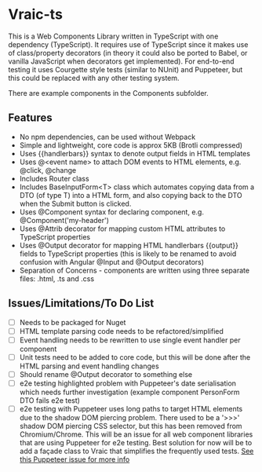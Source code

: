 # Vraic-ts
This is a Web Components Library written in TypeScript with one dependency (TypeScript). It requires use of TypeScript since it makes use of class/property decorators (in theory it could also be ported to Babel, or vanilla JavaScript when decorators get implemented). For end-to-end testing it uses Courgette style tests (similar to NUnit) and Puppeteer, but this could be replaced with any other testing system.

There are example components in the Components subfolder.

## Features
* No npm dependencies, can be used without Webpack
* Simple and lightweight, core code is approx 5KB (Brotli compressed)
* Uses {{handlerbars}} syntax to denote output fields in HTML templates
* Uses @\<event name> to attach DOM events to HTML elements, e.g. @click, @change
* Includes Router class
* Includes BaseInputForm\<T> class which automates copying data from a DTO (of type T) into a HTML form, and also copying back to the DTO when the Submit button is clicked.
* Uses @Component syntax for declaring component, e.g. @Component('my-header')
* Uses @Attrib decorator for mapping custom HTML attributes to TypeScript properties
* Uses @Output decorator for mapping HTML handlerbars {{output}} fields to TypeScript properties (this is likely to be renamed to avoid confusion with Angular @Input and @Output decorators)
* Separation of Concerns - components are written using three separate files: .html, .ts and .css

## Issues/Limitations/To Do List
- [ ] Needs to be packaged for Nuget
- [ ] HTML template parsing code needs to be refactored/simplified
- [ ] Event handling needs to be rewritten to use single event handler per component
- [ ] Unit tests need to be added to core code, but this will be done after the HTML parsing and event handling changes
- [ ] Should rename @Output decorator to something else
- [ ] e2e testing highlighted problem with Puppeteer's date serialisation which needs further investigation (example component PersonForm DTO fails e2e test)
- [ ] e2e testing with Puppeteer uses long paths to target HTML elements due to the shadow DOM piercing problem. There used to be a '>>>' shadow DOM piercing CSS selector, but this has been removed from Chromium/Chrome. This will be an issue for all web component libraries that are using Puppeteer for e2e testing. Best solution for now will be to add a façade class to Vraic that simplifies the frequently used tests. [See this Puppeteer issue for more info](https://github.com/GoogleChrome/puppeteer/issues/858)
